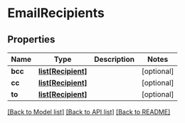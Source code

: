# EmailRecipients

## Properties
Name | Type | Description | Notes
------------ | ------------- | ------------- | -------------
**bcc** | [**list[Recipient]**](Recipient) |  | [optional] 
**cc** | [**list[Recipient]**](Recipient) |  | [optional] 
**to** | [**list[Recipient]**](Recipient) |  | [optional] 

[[Back to Model list]](../README#documentation-for-models) [[Back to API list]](../README#documentation-for-api-endpoints) [[Back to README]](../README)



